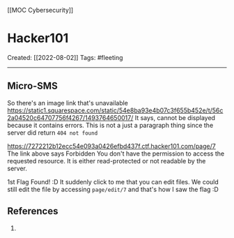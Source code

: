 [[MOC Cybersecurity]]

# Hacker101
Created:  [[2022-08-02]]
Tags: #fleeting 

---
## Micro-SMS

So there's an image link that's unavailable
https://static1.squarespace.com/static/54e8ba93e4b07c3f655b452e/t/56c2a04520c64707756f4267/1493764650017/
It says, cannot be displayed because it contains errors. 
This is not a just a paragraph thing since the server did return `404 not found` 




https://7272212b12ecc54e093a0426efbd437f.ctf.hacker101.com/page/7
The link above says
Forbidden
You don't have the permission to access the requested resource. It is either read-protected or not readable by the server.

1st Flag Found! :D
It suddenly click to me that you can edit files. 
We could still edit the file by accessing `page/edit/7` and that's how I saw the flag :D














## References
1.
